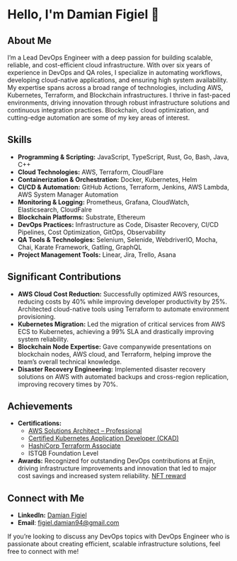 # Hello, I'm Damian Figiel 👋

## About Me
I’m a Lead DevOps Engineer with a deep passion for building scalable, reliable, and cost-efficient cloud infrastructure. With over six years of experience in DevOps and QA roles, I specialize in automating workflows, developing cloud-native applications, and ensuring high system availability. My expertise spans across a broad range of technologies, including AWS, Kubernetes, Terraform, and Blockchain infrastructures. I thrive in fast-paced environments, driving innovation through robust infrastructure solutions and continuous integration practices. Blockchain, cloud optimization, and cutting-edge automation are some of my key areas of interest.

## Skills
- **Programming & Scripting:** JavaScript, TypeScript, Rust, Go, Bash, Java, C++
- **Cloud Technologies:** AWS, Terraform, CloudFlare
- **Containerization & Orchestration:** Docker, Kubernetes, Helm
- **CI/CD & Automation:** GitHub Actions, Terraform, Jenkins, AWS Lambda, AWS System Manager Automation
- **Monitoring & Logging:** Prometheus, Grafana, CloudWatch, Elasticsearch, CloudFalre
- **Blockchain Platforms:** Substrate, Ethereum
- **DevOps Practices:** Infrastructure as Code, Disaster Recovery, CI/CD Pipelines, Cost Optimization, GitOps, Observability
- **QA Tools & Technologies:** Selenium, Selenide, WebdriverIO, Mocha, Chai, Karate Framework, Gatling, GraphQL
- **Project Management Tools:** Linear, Jira, Trello, Asana

## Significant Contributions
- **AWS Cloud Cost Reduction:** Successfully optimized AWS resources, reducing costs by 40% while improving developer productivity by 25%. Architected cloud-native tools using Terraform to automate environment provisioning.
- **Kubernetes Migration:** Led the migration of critical services from AWS ECS to Kubernetes, achieving a 99% SLA and drastically improving system reliability.
- **Blockchain Node Expertise:** Gave companywide presentations on blockchain nodes, AWS cloud, and Terraform, helping improve the team’s overall technical knowledge.
- **Disaster Recovery Engineering:** Implemented disaster recovery solutions on AWS with automated backups and cross-region replication, improving recovery times by 70%.

## Achievements
- **Certifications:** 
  - [AWS Solutions Architect – Professional](https://www.credly.com/badges/7d3acff5-c48f-40cd-9055-5f5b61da9c4b)
  - [Certified Kubernetes Application Developer (CKAD)](https://www.credly.com/badges/36f268f6-22fa-4866-8ff6-acde67870b31)
  - [HashiCorp Terraform Associate](https://www.credly.com/badges/04031fab-d93b-4fd7-9a66-ead697778934)
  - ISTQB Foundation Level
- **Awards:** Recognized for outstanding DevOps contributions at Enjin, driving infrastructure improvements and innovation that led to major cost savings and increased system reliability. [NFT reward](https://nft.io/asset/2524-3)

## Connect with Me
- **LinkedIn:** [Damian Figiel](https://www.linkedin.com/in/dfigiel/)
- **Email**: [figiel.damian94@gmail.com](mailto:figiel.damian94@gmail.com)

If you’re looking to discuss any DevOps topics with DevOps Engineer who is passionate about creating efficient, scalable infrastructure solutions, feel free to connect with me!

